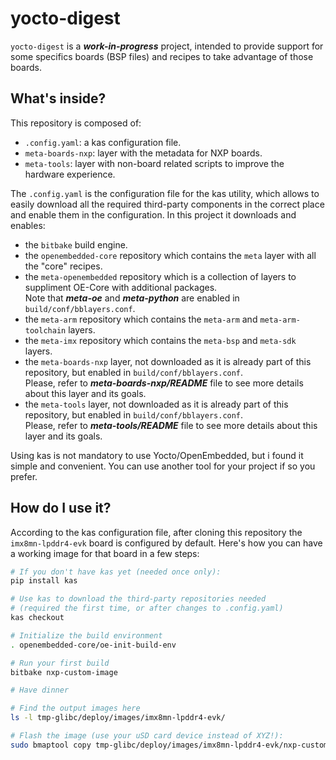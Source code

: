 # yocto-digest

`yocto-digest` is a ***work-in-progress*** project, intended to provide support
for some specifics boards (BSP files) and recipes to take advantage of those boards.


## What's inside?

This repository is composed of:

 * `.config.yaml`: a kas configuration file.
 * `meta-boards-nxp`: layer with the metadata for NXP boards.
 * `meta-tools`: layer with non-board related scripts to improve the hardware experience.

The `.config.yaml` is the configuration file for the kas utility, which
allows to easily download all the required third-party components in the
correct place and enable them in the configuration. In this project it downloads
and enables:

 * the `bitbake` build engine.
 * the `openembedded-core` repository which contains the `meta` layer with all the "core" recipes.
 * the `meta-openembedded` repository which is a collection of layers to suppliment OE-Core with additional packages.<br>
   Note that ***meta-oe*** and ***meta-python*** are enabled in `build/conf/bblayers.conf`.
 * the `meta-arm` repository which contains the `meta-arm` and `meta-arm-toolchain` layers.
 * the `meta-imx` repository which contains the `meta-bsp` and
   `meta-sdk` layers.
 * the `meta-boards-nxp` layer, not downloaded as it is already part of this
   repository, but enabled in `build/conf/bblayers.conf`.<br>
   Please, refer to ***meta-boards-nxp/README*** file to see more details about this layer and its goals.
 * the `meta-tools` layer, not downloaded as it is already part of this
   repository, but enabled in `build/conf/bblayers.conf`.<br>
   Please, refer to ***meta-tools/README*** file to see more details about this layer and its goals.

Using kas is not mandatory to use Yocto/OpenEmbedded, but i found it
simple and convenient. You can use another tool for your project if so you
prefer.

## How do I use it?

According to the kas configuration file, after cloning this repository the
`imx8mn-lpddr4-evk` board is configured by default. Here's how you can have a
working image for that board in a few steps:

```bash
# If you don't have kas yet (needed once only):
pip install kas

# Use kas to download the third-party repositories needed
# (required the first time, or after changes to .config.yaml)
kas checkout

# Initialize the build environment
. openembedded-core/oe-init-build-env

# Run your first build
bitbake nxp-custom-image

# Have dinner

# Find the output images here
ls -l tmp-glibc/deploy/images/imx8mn-lpddr4-evk/

# Flash the image (use your uSD card device instead of XYZ!):
sudo bmaptool copy tmp-glibc/deploy/images/imx8mn-lpddr4-evk/nxp-custom-image-imx8mn-lpddr4-evk.wic /dev/XYZ
```
